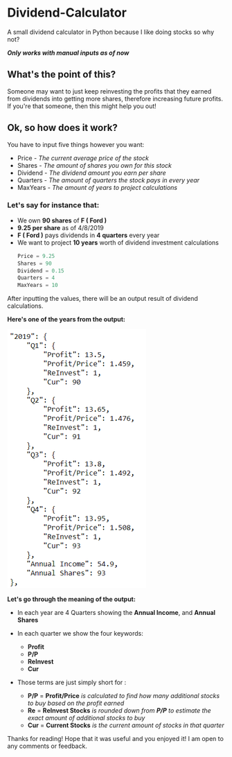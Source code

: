 # Dividend-Calculator

A small dividend calculator in Python because I like doing stocks so why not?

***Only works with manual inputs as of now***

## What's the point of this?
Someone may want to just keep reinvesting the profits that they earned from dividends into getting more shares, therefore increasing future profits. If you're that someone, then this might help you out!

## Ok, so how does it work?
You have to input five things however you want:
* Price    - _The current average price of the stock_
* Shares   - _The amount of shares you own for this stock_
* Dividend - _The dividend amount you earn per share_
* Quarters - _The amount of quarters the stock pays in every year_
* MaxYears - _The amount of years to project calculations_

### __Let's say for instance that:__  
* We own __90 shares__ of __F ( Ford )__
* __9.25 per share__ as of 4/8/2019  
* __F ( Ford )__ pays dividends in __4 quarters__ every year
* We want to project __10 years__ worth of dividend investment calculations  
    ```python
    Price = 9.25
    Shares = 90  
    Dividend = 0.15  
    Quarters = 4
    MaxYears = 10
    ```

After inputting the values, there will be an output result of dividend calculations.

__Here's one of the years from the output:__

![alt text](https://github.com/JackFrostiez/Dividend-Calculator/blob/master/Example1.png "Yearly Example Output")

__Let's go through the meaning of the output:__
* In each year are 4 Quarters showing the __Annual Income__, and __Annual Shares__
* In each quarter we show the four keywords:  
    * __Profit__
    * __P/P__
    * __ReInvest__
    * __Cur__

* Those terms are just simply short for :  
    * __P/P__ = __Profit/Price__ _is calculated to find how many additional stocks to buy based on the profit earned_
    * __Re__ = __ReInvest Stocks__ _is rounded down from __P/P__ to estimate the exact amount of additional stocks to buy_
    * __Cur__ = __Current Stocks__ _is the current amount of stocks in that quarter_

Thanks for reading! Hope that it was useful and you enjoyed it!
I am open to any comments or feedback.
